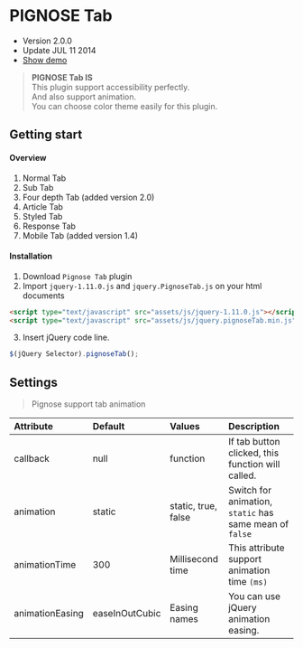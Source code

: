 PIGNOSE Tab
==
* Version 2.0.0
* Update JUL 11 2014
* [Show demo](http://kennethan.dothome.co.kr/barn/PIGNOSE-Tab/demo.html)

> **PIGNOSE Tab IS** <br />
> This plugin support accessibility perfectly. <br />
> And also support animation. <br />
> You can choose color theme easily for this plugin.

Getting start
----

#### Overview
1. Normal Tab
2. Sub Tab
3. Four depth Tab (added version 2.0)
4. Article Tab
5. Styled Tab
6. Response Tab
7. Mobile Tab (added version 1.4)

#### Installation
1. Download ```Pignose Tab``` plugin
2. Import ```jquery-1.11.0.js``` and ```jquery.PignoseTab.js``` on your html documents <br />

 ```html
<script type="text/javascript" src="assets/js/jquery-1.11.0.js"></script>
<script type="text/javascript" src="assets/js/jquery.pignoseTab.min.js"></script>
 ```
3. Insert jQuery code line. <br />

 ```javascript
 $(jQuery Selector).pignoseTab();
 ```

Settings
----
> Pignose support tab animation

| Attribute           | Default      | Values                    | Description                                           |
|:--------------------|:-------------|:--------------------------|:------------------------------------------------------|
| callback        | null         | function                  | If tab button clicked, this function will called.    |
| animation       | static       | static, true, false       | Switch for animation, ```static``` has same mean of ```false```     |
| animationTime   | 300          | Millisecond time          | This attribute support animation time ```(ms)``` |
| animationEasing |easeInOutCubic| Easing names              | You can use jQuery animation easing. |


